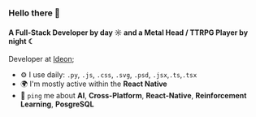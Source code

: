 ### Hello there 👋

#### A Full-Stack Developer by day ☼ and a Metal Head / TTRPG Player by night ☾

Developer at [Ideon](https://www.linkedin.com/company/ideonsoft/);<br>


- ⚙️ I use daily: `.py`, `.js`, `.css`, `.svg`, `.psd`,  `.jsx`,`.ts`,`.tsx`
- 🌍 I'm mostly active within the **React Native**
- 💬 `ping` me about **AI**, **Cross-Platform**, **React-Native**, **Reinforcement Learning**, **PosgreSQL**
